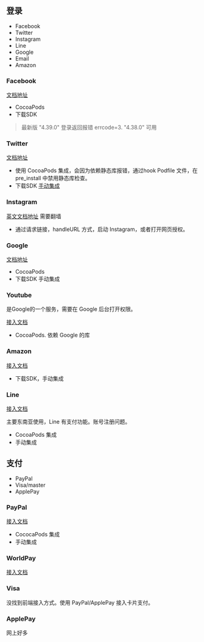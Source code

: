 
## 登录

* Facebook
* Twitter
* Instagram
* Line
* Google
* Email
* Amazon

### Facebook

[文档地址](https://developers.facebook.com/docs/facebook-login)

* CocoaPods 
* 下载SDK

> 最新版 "4.39.0" 登录返回报错 errcode=3. "4.38.0" 可用


### Twitter

[文档地址](https://github.com/twitter/twitter-kit-ios/wiki/Installation)

* 使用 CocoaPods 集成，会因为依赖静态库报错，通过hook Podfile 文件，在pre_install 中禁用静态库检查。
* 下载SDK [手动集成](https://github.com/twitter/twitter-kit-ios/wiki/Installation#install-twitter-kit-manually)

### Instagram

[英文文档地址](https://www.instagram.com/developer/authentication/) 需要翻墙

* 通过请求链接，handleURL 方式，启动 Instagram，或者打开网页授权。

### Google

[文档地址](https://developers.google.cn/identity/sign-in/ios/start)

* CocoaPods
* 下载SDK 手动集成

### Youtube

是Google的一个服务，需要在 Google 后台打开权限。

[接入文档](https://developers.google.com/youtube/v3/quickstart/ios)

* CocoaPods. 依赖 Google 的库

###  Amazon

[接入文档](https://login.amazon.com/ios)

* 下载SDK，手动集成

### Line

[接入文档](https://developers.line.biz/en/docs/ios-sdk/)

主要东南亚使用，Line 有支付功能。账号注册问题。

* CocoaPods 集成
* 手动集成

## 支付

* PayPal
* Visa/master
* ApplePay

### PayPal

[接入文档](https://paypal.github.io/paypalnativecheckout-docs/)

* CococaPods 集成
* 手动集成

### WorldPay

[接入文档](https://www.worldpay.com/us/developers/apidocs/getstartipc.html)

### Visa

没找到前端接入方式。使用 PayPal/ApplePay 接入卡片支付。

### ApplePay 

网上好多